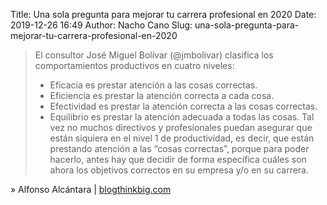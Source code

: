 Title: Una sola pregunta para mejorar tu carrera profesional en 2020
Date: 2019-12-26 16:49
Author: Nacho Cano
Slug: una-sola-pregunta-para-mejorar-tu-carrera-profesional-en-2020

> El consultor José Miguel Bolívar (@jmbolivar) clasifica los comportamientos
> productivos en cuatro niveles:
> * Eficacia es prestar atención a las cosas correctas.
> * Eficiencia es prestar la atención correcta a cada cosa.
> * Efectividad es prestar la atención correcta a las cosas correctas.
> * Equilibrio es prestar la atención adecuada a todas las cosas.
> Tal vez no muchos directivos y profesionales puedan asegurar que están
> siquiera en el nivel 1 de productividad, es decir, que están prestando
> atención a las “cosas correctas”, porque para poder hacerlo, antes hay que
> decidir de forma específica cuáles son ahora los objetivos correctos en su
> empresa y/o en su carrera.

» Alfonso Alcántara  | [blogthinkbig.com][]

  [blogthinkbig.com]: https://empresas.blogthinkbig.com/carrera-profesional/
    "Una sola pregunta para mejorar tu carrera profesional en 2020"
